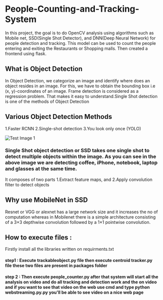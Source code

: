 # People-Counting-and-Tracking-System

In this project, the goal is to do OpenCV analysis using algorithms such as Mobile net, SSD(Single Shot Detector), and DNN(Deep Neural Network) for people detection and tracking. This model can be used to count the people entering and exiting the Restaurants or Shopping malls. Then created a frontend using flask.

## What is Object Detection
In Object Detection, we categorize an image and identify where does an object resides in an image. For this, we have to obtain the bounding box i.e (x, y)-coordinates of an image. Frame detection is considered as a regression problem. That makes it easy to understand.Single Shot detection is one of the methods of Object Detection

## Various Object Detection Methods
1.Faster RCNN
2.Single-shot detection
3.You look only once (YOLO)

![Test Image 1](https://honingds.com/wp-content/uploads/2020/01/image-result-for-object-detection.jpeg)

### Single Shot object detection or SSD takes one single shot to detect multiple objects within the image. As you can see in the above image we are detecting coffee, iPhone, notebook, laptop and glasses at the same time.

It composes of two parts
1.Extract feature maps, and
2.Apply convolution filter to detect objects

## Why use MobileNet in SSD
Resnet or VGG or alexnet has a large network size and it increases the no of computation whereas in Mobilenet there is a simple architecture consisting of a 3×3 depthwise convolution followed by a 1×1 pointwise convolution.

## How to execute files :
Firstly install all the libraries written on requirments.txt
 #### step1 : Execute trackableobject.py file then execute centroid tracker.py file these two files are present in packages folder
#### step 2 : Then execute people_counter.py after that system will start all the analysis on video and do all tracking and detection work and the on video and if you want to see that video on the web use cmd and type python webstreaming.py.py you'll be able to see video on a nice web page 




